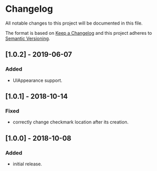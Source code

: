 # Changelog
All notable changes to this project will be documented in this file.

The format is based on [Keep a Changelog](http://keepachangelog.com/en/1.0.0/)
and this project adheres to [Semantic Versioning](http://semver.org/spec/v2.0.0.html).

## [1.0.2] - 2019-06-07

### Added
- UIAppearance support.

## [1.0.1] - 2018-10-14

### Fixed
- correctly change checkmark location after its creation.

## [1.0.0] - 2018-10-08

### Added
- initial release.
